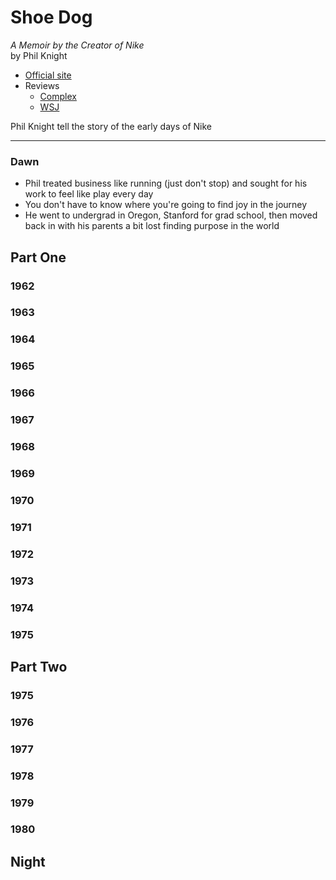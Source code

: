 # Shoe Dog
*A Memoir by the Creator of Nike*<br>
by Phil Knight

- [Official site](http://www.simonandschuster.com/books/Shoe-Dog/Phil-Knight/9781501135910)
- Reviews
	- [Complex](http://www.complex.com/sneakers/2016/04/nike-co-founder-phil-knight-memoir-review)
	- [WSJ](http://blogs.wsj.com/dailyfix/2016/04/29/five-things-we-learned-or-didnt-from-nike-co-founder-phil-knights-memoir/)

Phil Knight tell the story of the early days of Nike

---

### Dawn

- Phil treated business like running (just don't stop) and sought for his work to feel like play every day
- You don't have to know where you're going to find joy in the journey
- He went to undergrad in Oregon, Stanford for grad school, then moved back in with his parents a bit lost finding purpose in the world

## Part One
### 1962
### 1963
### 1964
### 1965
### 1966
### 1967
### 1968
### 1969
### 1970
### 1971
### 1972
### 1973
### 1974
### 1975

## Part Two
### 1975
### 1976
### 1977
### 1978
### 1979
### 1980

## Night
